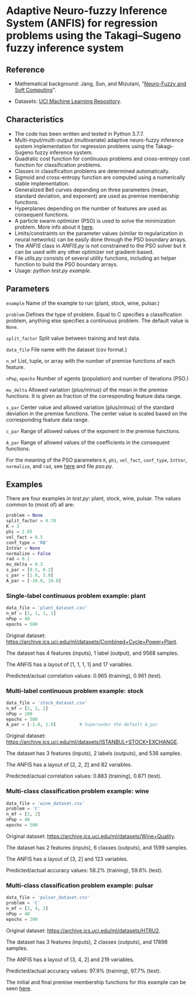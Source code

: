 # Adaptive Neuro-fuzzy Inference System (ANFIS) for regression problems using the Takagi–Sugeno fuzzy inference system

## Reference

- Mathematical background: Jang, Sun, and Mizutani, "[Neuro-Fuzzy and Soft Computing](https://ieeexplore.ieee.org/document/633847)".

- Datasets: [UCI Machine Learning Repository](https://archive.ics.uci.edu/ml/datasets.php).

## Characteristics

- The code has been written and tested in Python 3.7.7.
- Multi-input/multi-output (multivariate) adaptive neuro-fuzzy inference system implementation for regression problems using the Takagi–Sugeno fuzzy inference system.
- Quadratic cost function for continuous problems and cross-entropy cost function for classification problems.
- Classes in classification problems are determined automatically.
- Sigmoid and cross-entropy function are computed using a numerically stable implementation.
- Generalized Bell curves depending on three parameters (mean, standard deviation, and exponent) are used as premise membership functions.
- Hyperplanes depending on the number of features are used as consequent functions.
- A particle swarm optimizer (PSO) is used to solve the minimization problem. More info about it [here](https://github.com/gabrielegilardi/PSO).
- Limits/constraints on the parameter values (similar to regularization in neural networks) can be easily done through the PSO boundary arrays.
- The *ANFIS* class in *ANFIS.py* is not constrained to the PSO solver but it can be used with any other optimizer not gradient-based.
- File *utils.py* consists of several utility functions, including an helper function to build the PSO boundary arrays.
- Usage: *python test.py example*.

## Parameters

`example` Name of the example to run (plant, stock, wine, pulsar.)

`problem` Defines the type of problem. Equal to C specifies a classification problem, anything else specifies a continuous problem. The default value is `None`.

`split_factor` Split value between training and test data.

`data_file` File name with the dataset (csv format.)

`n_mf` List, tuple, or array with the number of premise functions of each feature.

`nPop`, `epochs` Number of agents (population) and number of iterations (PSO.)

`mu_delta` Allowed variation (plus/minus) of the mean in the premise functions. It is given as fraction of the corresponding feature data range.

`s_par` Center value and allowed variation (plus/minus) of the standard deviation in the premise functions. The center value is scaled based on the corresponding feature data range.

`c_par` Range of allowed values of the exponent in the premise functions.

`A_par` Range of allowed values of the coefficients in the consequent functions.

For the meaning of the PSO parameters `K`, `phi`, `vel_fact`, `conf_type`, `IntVar`, `normalize`, and `rad`, see [here](https://github.com/gabrielegilardi/PSO) and file *pso.py*.

## Examples

There are four examples in *test.py*: plant, stock, wine, pulsar. The values common to (most of) all are:

```python
problem = None
split_factor = 0.70
K = 3
phi = 2.05
vel_fact = 0.5
conf_type = 'RB'
IntVar = None
normalize = False
rad = 0.1
mu_delta = 0.2
s_par = [0.5, 0.2]
c_par = [1.0, 3.0]
A_par = [-10.0, 10.0]
```

### Single-label continuous problem example: plant

```python
data_file = 'plant_dataset.csv'
n_mf = [1, 1, 1, 1]
nPop = 40
epochs = 500
```

Original dataset: <https://archive.ics.uci.edu/ml/datasets/Combined+Cycle+Power+Plant>.

The dataset has 4 features (inputs), 1 label (output), and 9568 samples.

The ANFIS has a layout of [1, 1, 1, 1] and 17 variables.

Predicted/actual correlation values: 0.965 (training), 0.961 (test).

### Multi-label continuous problem example: stock

```python
data_file = 'stock_dataset.csv'
n_mf = [2, 2, 2]
nPop = 100
epochs = 500
A_par = [-1.0, 1.0]         # Supersedes the default A_par
```

Original dataset: <https://archive.ics.uci.edu/ml/datasets/ISTANBUL+STOCK+EXCHANGE>.

The dataset has 3 features (inputs), 2 labels (outputs), and 536 samples.

The ANFIS has a layout of [2, 2, 2] and 82 variables.

Predicted/actual correlation values: 0.883 (training), 0.871 (test).

### Multi-class classification problem example: wine

```python
data_file = 'wine_dataset.csv'
problem = 'C'
n_mf = [3, 2]
nPop = 40
epochs = 500
```

Original dataset: <https://archive.ics.uci.edu/ml/datasets/Wine+Quality>.

The dataset has 2 features (inputs), 6 classes (outputs), and 1599 samples.

The ANFIS has a layout of [3, 2] and 123 variables.

Predicted/actual accuracy values: 58.2% (training), 59.8% (test).

### Multi-class classification problem example: pulsar

```python
data_file = 'pulsar_dataset.csv'
problem = 'C'
n_mf = [3, 4, 2]
nPop = 40
epochs = 200
```

Original dataset: <https://archive.ics.uci.edu/ml/datasets/HTRU2>.

The dataset has 3 features (inputs), 2 classes (outputs), and 17898 samples.

The ANFIS has a layout of [3, 4, 2] and 219 variables.

Predicted/actual accuracy values: 97.9% (training), 97.7% (test).

The initial and final premise membership functions for this example can be seen [here](./Code_Python/MFs_Pulsar_Example.pdf).

